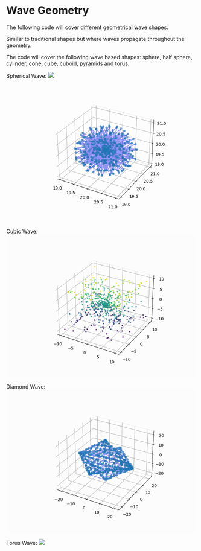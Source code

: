 # Wave Geometry

The following code will cover different geometrical wave shapes.

Similar to traditional shapes but where waves propagate throughout the geometry.

The code will cover the following wave based shapes: sphere, half sphere, cylinder, cone, cube, cuboid, pyramids and torus.

Spherical Wave:
![](https://github.com/brinpat/Wave-Geometry/blob/main/sphere_wave.gif)
![](https://github.com/brinpat/Wave-Geometry/blob/main/spherical.gif)

Cubic Wave:
![](https://github.com/brinpat/Wave-Geometry/blob/main/cubic_wave.gif)

Diamond Wave:
![](https://github.com/brinpat/Wave-Geometry/blob/main/diamond.gif)

Torus Wave:
![](https://github.com/brinpat/Wave-Geometry/blob/main/torus_wave.gif)

